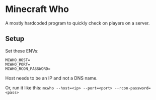 # Minecraft Who

A mostly hardcoded program to quickly check on players on a server.

## Setup

Set these ENVs:

```
MCWHO_HOST=
MCWHO_PORT=
MCWHO_RCON_PASSWORD=
```

Host needs to be an IP and not a DNS name.


Or, run it like this: `mcwho --host=<ip> --port=<port> --rcon-password=<pass>`

